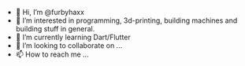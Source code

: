 - 👋 Hi, I’m @furbyhaxx
- 👀 I’m interested in programming, 3d-printing, building machines and building stuff in general.
- 🌱 I’m currently learning Dart/Flutter
- 💞️ I’m looking to collaborate on ...
- 📫 How to reach me ...

<!---
furbyhaxx/furbyhaxx is a ✨ special ✨ repository because its `README.md` (this file) appears on your GitHub profile.
You can click the Preview link to take a look at your changes.
--->
